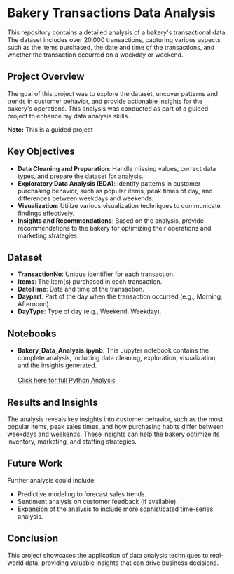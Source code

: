 # Bakery Transactions Data Analysis

This repository contains a detailed analysis of a bakery's transactional data. The dataset includes over 20,000 transactions, capturing various aspects such as the items purchased, the date and time of the transactions, and whether the transaction occurred on a weekday or weekend.

## Project Overview

The goal of this project was to explore the dataset, uncover patterns and trends in customer behavior, and provide actionable insights for the bakery's operations. This analysis was conducted as part of a guided project to enhance my data analysis skills.

**Note:** This is a guided project

## Key Objectives

- **Data Cleaning and Preparation**: Handle missing values, correct data types, and prepare the dataset for analysis.
- **Exploratory Data Analysis (EDA)**: Identify patterns in customer purchasing behavior, such as popular items, peak times of day, and differences between weekdays and weekends.
- **Visualization**: Utilize various visualization techniques to communicate findings effectively.
- **Insights and Recommendations**: Based on the analysis, provide recommendations to the bakery for optimizing their operations and marketing strategies.

## Dataset

- **TransactionNo**: Unique identifier for each transaction.
- **Items**: The item(s) purchased in each transaction.
- **DateTime**: Date and time of the transaction.
- **Daypart**: Part of the day when the transaction occurred (e.g., Morning, Afternoon).
- **DayType**: Type of day (e.g., Weekend, Weekday).

## Notebooks

- **Bakery_Data_Analysis.ipynb**: This Jupyter notebook contains the complete analysis, including data cleaning, exploration, visualization, and the insights generated.<br>
     <br>
     [Click here for full Python Analysis](https://github.com/MaryamRafiquee/Bakery-Analysis/blob/main/Bakery_Data_Analysis.ipynb)

## Results and Insights

The analysis reveals key insights into customer behavior, such as the most popular items, peak sales times, and how purchasing habits differ between weekdays and weekends. These insights can help the bakery optimize its inventory, marketing, and staffing strategies.

## Future Work

Further analysis could include:

- Predictive modeling to forecast sales trends.
- Sentiment analysis on customer feedback (if available).
- Expansion of the analysis to include more sophisticated time-series analysis.

## Conclusion

This project showcases the application of data analysis techniques to real-world data, providing valuable insights that can drive business decisions.




